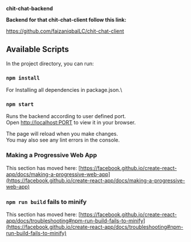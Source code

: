 **chit-chat-backend**

**Backend for that chit-chat-client follow this link:**

https://github.com/faizaniqbalLC/chit-chat-client

## Available Scripts

In the project directory, you can run:
### `npm install`

For Installing all dependencies in package.json.\

### `npm start`

Runs the backend according to user defined port.\
Open [http://localhost:PORT](http://localhost:PORT) to view it in your browser.

The page will reload when you make changes.\
You may also see any lint errors in the console.

### Making a Progressive Web App

This section has moved here: [https://facebook.github.io/create-react-app/docs/making-a-progressive-web-app](https://facebook.github.io/create-react-app/docs/making-a-progressive-web-app)

### `npm run build` fails to minify

This section has moved here: [https://facebook.github.io/create-react-app/docs/troubleshooting#npm-run-build-fails-to-minify](https://facebook.github.io/create-react-app/docs/troubleshooting#npm-run-build-fails-to-minify)
